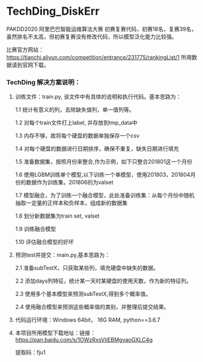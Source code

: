 # TechDing_DiskErr
PAKDD2020 阿里巴巴智能运维算法大赛 初赛复赛代码，初赛18名，复赛39名，虽然排名不太高，但初赛复赛没有修改代码，所以模型泛化能力比较强。

比赛官方网站：https://tianchi.aliyun.com/competition/entrance/231775/rankingList/1
所用数据请到官网下载。


### TechDing 解决方案说明：

1. 训练文件：train.py, 该文件中有具体的说明和执行代码。基本思路为：

    1.1 统计有意义的列，去除缺失值列，单一值列等。
    
    1.2 对每个train文件打上label, 并存放到tmp_data中
    
    1.3 内存不够，故将每个硬盘的数据单独保存一个csv
    
    1.4 对每个硬盘的数据进行日期排序，确保不重复，缺失日期进行填充
    
    1.5 准备数据集，按照月份来整合,作为示例，如下只整合201801这一个月份
    
    1.6 使用LGBM训练单个模型,以下训练一个单模型，使用201803，201804月份的数据作为训练集，201806的为valset
    
    1.7 模型融合，为了训练一个融合模型，此处准备训练集：从每个月份中随机抽取一定量的正样本和负样本，组成新的数据集
    
    1.8 划分新数据集为train set, valset
    
    1.9 训练融合模型
    
    1.10 评估融合模型的好坏
    

2. 预测test并提交：main.py,基本思路为：

    2.1 准备subTestX，只获取某些列，填充硬盘中缺失的数据。
    
    2.2 添加days列特征，统计某一天时某硬盘的使用天数，作为新的特征列。
    
    2.3 使用多个基本模型来预测subTestX,得到多个概率值。
    
    2.4 使用融合模型来预测这些概率值的类别，并整理后提交结果。
    

3. 代码运行环境：Windows 64bit， 16G RAM, python==3.6.7

4. 本项目所用模型下载地址：链接：https://pan.baidu.com/s/1OWzRxsVIiEBMgvaoGXLC4g 

    提取码：fju1
